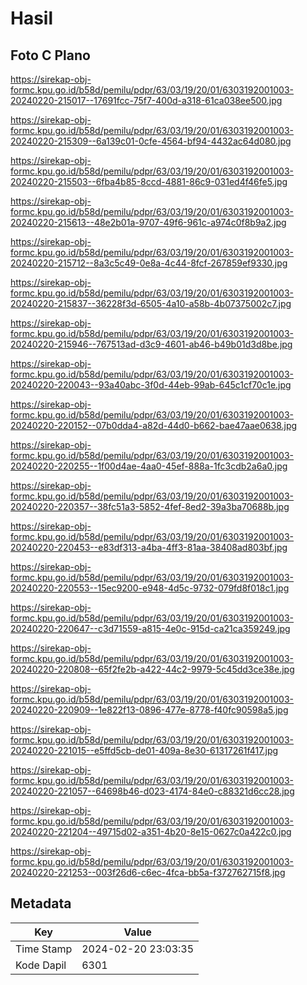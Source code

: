 # Hasil

## Foto C Plano

https://sirekap-obj-formc.kpu.go.id/b58d/pemilu/pdpr/63/03/19/20/01/6303192001003-20240220-215017--17691fcc-75f7-400d-a318-61ca038ee500.jpg

https://sirekap-obj-formc.kpu.go.id/b58d/pemilu/pdpr/63/03/19/20/01/6303192001003-20240220-215309--6a139c01-0cfe-4564-bf94-4432ac64d080.jpg

https://sirekap-obj-formc.kpu.go.id/b58d/pemilu/pdpr/63/03/19/20/01/6303192001003-20240220-215503--6fba4b85-8ccd-4881-86c9-031ed4f46fe5.jpg

https://sirekap-obj-formc.kpu.go.id/b58d/pemilu/pdpr/63/03/19/20/01/6303192001003-20240220-215613--48e2b01a-9707-49f6-961c-a974c0f8b9a2.jpg

https://sirekap-obj-formc.kpu.go.id/b58d/pemilu/pdpr/63/03/19/20/01/6303192001003-20240220-215712--8a3c5c49-0e8a-4c44-8fcf-267859ef9330.jpg

https://sirekap-obj-formc.kpu.go.id/b58d/pemilu/pdpr/63/03/19/20/01/6303192001003-20240220-215837--36228f3d-6505-4a10-a58b-4b07375002c7.jpg

https://sirekap-obj-formc.kpu.go.id/b58d/pemilu/pdpr/63/03/19/20/01/6303192001003-20240220-215946--767513ad-d3c9-4601-ab46-b49b01d3d8be.jpg

https://sirekap-obj-formc.kpu.go.id/b58d/pemilu/pdpr/63/03/19/20/01/6303192001003-20240220-220043--93a40abc-3f0d-44eb-99ab-645c1cf70c1e.jpg

https://sirekap-obj-formc.kpu.go.id/b58d/pemilu/pdpr/63/03/19/20/01/6303192001003-20240220-220152--07b0dda4-a82d-44d0-b662-bae47aae0638.jpg

https://sirekap-obj-formc.kpu.go.id/b58d/pemilu/pdpr/63/03/19/20/01/6303192001003-20240220-220255--1f00d4ae-4aa0-45ef-888a-1fc3cdb2a6a0.jpg

https://sirekap-obj-formc.kpu.go.id/b58d/pemilu/pdpr/63/03/19/20/01/6303192001003-20240220-220357--38fc51a3-5852-4fef-8ed2-39a3ba70688b.jpg

https://sirekap-obj-formc.kpu.go.id/b58d/pemilu/pdpr/63/03/19/20/01/6303192001003-20240220-220453--e83df313-a4ba-4ff3-81aa-38408ad803bf.jpg

https://sirekap-obj-formc.kpu.go.id/b58d/pemilu/pdpr/63/03/19/20/01/6303192001003-20240220-220553--15ec9200-e948-4d5c-9732-079fd8f018c1.jpg

https://sirekap-obj-formc.kpu.go.id/b58d/pemilu/pdpr/63/03/19/20/01/6303192001003-20240220-220647--c3d71559-a815-4e0c-915d-ca21ca359249.jpg

https://sirekap-obj-formc.kpu.go.id/b58d/pemilu/pdpr/63/03/19/20/01/6303192001003-20240220-220808--65f2fe2b-a422-44c2-9979-5c45dd3ce38e.jpg

https://sirekap-obj-formc.kpu.go.id/b58d/pemilu/pdpr/63/03/19/20/01/6303192001003-20240220-220909--1e822f13-0896-477e-8778-f40fc90598a5.jpg

https://sirekap-obj-formc.kpu.go.id/b58d/pemilu/pdpr/63/03/19/20/01/6303192001003-20240220-221015--e5ffd5cb-de01-409a-8e30-61317261f417.jpg

https://sirekap-obj-formc.kpu.go.id/b58d/pemilu/pdpr/63/03/19/20/01/6303192001003-20240220-221057--64698b46-d023-4174-84e0-c88321d6cc28.jpg

https://sirekap-obj-formc.kpu.go.id/b58d/pemilu/pdpr/63/03/19/20/01/6303192001003-20240220-221204--49715d02-a351-4b20-8e15-0627c0a422c0.jpg

https://sirekap-obj-formc.kpu.go.id/b58d/pemilu/pdpr/63/03/19/20/01/6303192001003-20240220-221253--003f26d6-c6ec-4fca-bb5a-f372762715f8.jpg


## Metadata

| Key        | Value               |
| ---------- | ------------------- |
| Time Stamp | 2024-02-20 23:03:35 |
| Kode Dapil | 6301                |



